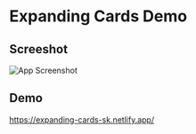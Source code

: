 
# Expanding Cards Demo

## Screeshot
![App Screenshot]('./../site-screenshot.png')


## Demo
https://expanding-cards-sk.netlify.app/
